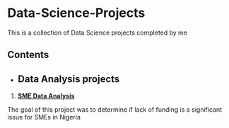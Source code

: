 # Data-Science-Projects
This is a collection of Data Science projects completed by me

## Contents

* ## Data Analysis projects
1. **[SME Data Analysis](https://github.com/victory-lelekumo/Data-Science-Projects/blob/main/Capstone%20Project%20-%20Analysis%20of%20SME%20Survey%20Data%20by%20Victory%20Lelekumo.ipynb)**

  The goal of this project was to determine if lack of funding is a significant issue for SMEs in Nigeria

